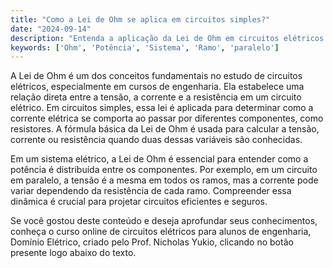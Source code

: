 ```yaml
---
title: "Como a Lei de Ohm se aplica em circuitos simples?"
date: "2024-09-14"
description: "Entenda a aplicação da Lei de Ohm em circuitos elétricos simples e sua importância no estudo de engenharia."
keywords: ['Ohm', 'Potência', 'Sistema', 'Ramo', 'paralelo']
---
```


A Lei de Ohm é um dos conceitos fundamentais no estudo de circuitos elétricos, especialmente em cursos de engenharia. Ela estabelece uma relação direta entre a tensão, a corrente e a resistência em um circuito elétrico. Em circuitos simples, essa lei é aplicada para determinar como a corrente elétrica se comporta ao passar por diferentes componentes, como resistores. A fórmula básica da Lei de Ohm é usada para calcular a tensão, corrente ou resistência quando duas dessas variáveis são conhecidas.

Em um sistema elétrico, a Lei de Ohm é essencial para entender como a potência é distribuída entre os componentes. Por exemplo, em um circuito em paralelo, a tensão é a mesma em todos os ramos, mas a corrente pode variar dependendo da resistência de cada ramo. Compreender essa dinâmica é crucial para projetar circuitos eficientes e seguros.

Se você gostou deste conteúdo e deseja aprofundar seus conhecimentos, conheça o curso online de circuitos elétricos para alunos de engenharia, Domínio Elétrico, criado pelo Prof. Nicholas Yukio, clicando no botão presente logo abaixo do texto.
